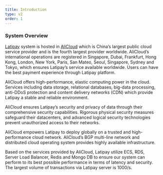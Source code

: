 ```yaml
---
title: Introduction
type: v2
order: 1
---
```


### System Overview

<a href="https://www.latipay.net">Latipay</a> system is hosted in <a href="https://www.alibabacloud.com">AliCloud</a> which is China’s largest public cloud service provider and is the fourth largest provider worldwide. AliCloud’s international operations are registered in Singapore, Dubai, Frankfurt, Hong Kong, London, New York, Paris, San Mateo, Seoul, Singapore, Sydney and Tokyo, which ensures Latipay’s service available worldwide. Users can have the best payment experience through Latipay platform.

AliCloud offers high-performance, elastic computing power in the cloud. Services including data storage, relational databases, big-data processing, anti-DDoS protection and content delivery networks (CDN) which provide Latipay a stable and reliable environment.

AliCloud ensures Latipay’s security and privacy of data through their comprehensive security capabilities. Rigorous physical security measures safeguard their datacenters, and advanced logical security technologies prevent unauthorized access to their networks.

AliCloud empowers Latipay to deploy globally on a trusted and high-performance cloud network. AliCloud’s BGP multi-line network and distributed cloud operating system provides highly available infrastructure.

Based on the services provided by AliCloud, Latipay utilize ECS, RDS, Server Load Balancer, Redis and Mongo DB to ensure our system can perform to its best possible performance in terms of latency and security. The largest volume of transactions via Latipay server is 1000/s.
